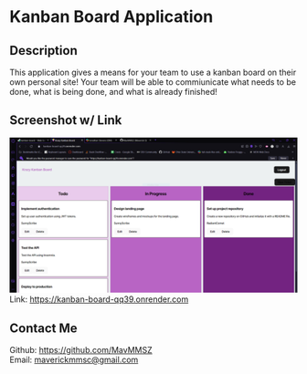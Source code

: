 # Kanban Board Application
## Description
This application gives a means for your team to use a kanban board on their own personal site! Your team will be able to commiunicate what needs to be done, what is being done, and what is already finished!
## Screenshot w/ Link
![alt text](Capture.PNG)
Link: https://kanban-board-qq39.onrender.com
## Contact Me
Github: https://github.com/MavMMSZ <br>
Email: maverickmmsc@gmail.com